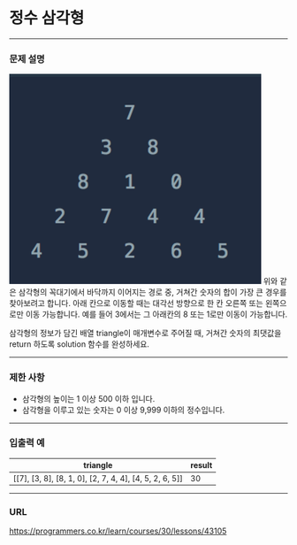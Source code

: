# 정수 삼각형

-----------
### 문제 설명
![jpg_1](./1.PNG)
위와 같은 삼각형의 꼭대기에서 바닥까지 이어지는 경로 중, 거쳐간 숫자의 합이 가장 큰 경우를 찾아보려고 합니다. 아래 칸으로 이동할 때는 대각선 방향으로 한 칸 오른쪽 또는 왼쪽으로만 이동 가능합니다. 예를 들어 3에서는 그 아래칸의 8 또는 1로만 이동이 가능합니다.

삼각형의 정보가 담긴 배열 triangle이 매개변수로 주어질 때, 거쳐간 숫자의 최댓값을 return 하도록 solution 함수를 완성하세요.

-----------
### 제한 사항

- 삼각형의 높이는 1 이상 500 이하 입니다.
- 삼각형을 이루고 있는 숫자는 0 이상 9,999 이하의 정수입니다.

-----------
### 입출력 예

| triangle | result |
|----------|--------|
|   [[7], [3, 8], [8, 1, 0], [2, 7, 4, 4], [4, 5, 2, 6, 5]]   | 30     |

-----------
### URL

https://programmers.co.kr/learn/courses/30/lessons/43105